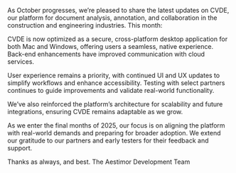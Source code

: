 As October progresses, we’re pleased to share the latest updates on CVDE, our platform for document analysis, annotation, and collaboration in the construction and engineering industries. This month:

CVDE is now optimized as a secure, cross-platform desktop application for both Mac and Windows, offering users a seamless, native experience. Back-end enhancements have improved communication with cloud services.

User experience remains a priority, with continued UI and UX updates to simplify workflows and enhance accessibility. Testing with select partners continues to guide improvements and validate real-world functionality.

We’ve also reinforced the platform’s architecture for scalability and future integrations, ensuring CVDE remains adaptable as we grow.

As we enter the final months of 2025, our focus is on aligning the platform with real-world demands and preparing for broader adoption. We extend our gratitude to our partners and early testers for their feedback and support.

Thanks as always, and best. The Aestimor Development Team